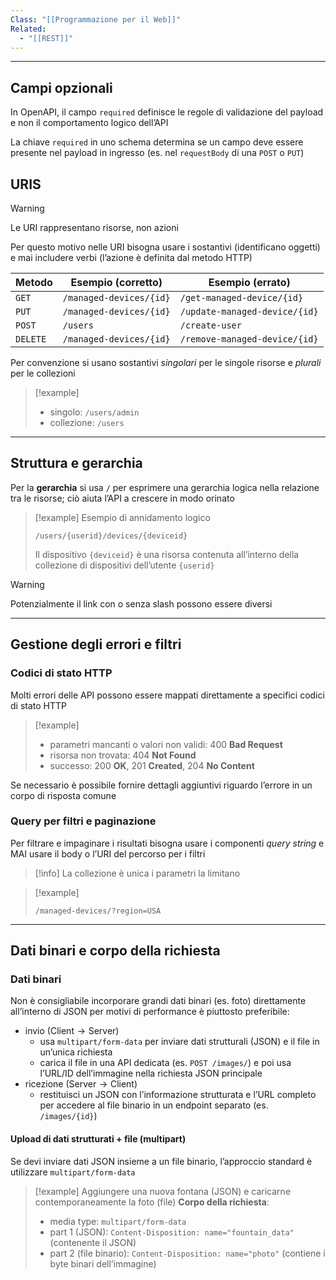 ```yaml
---
Class: "[[Programmazione per il Web]]"
Related:
  - "[[REST]]"
---
```

---
## Campi opzionali
In OpenAPI, il campo `required` definisce le regole di validazione del payload e non il comportamento logico dell’API

La chiave `required` in uno schema determina se un campo deve essere presente nel payload in ingresso (es. nel `requestBody` di una `POST` o `PUT`)



## URIS

>[!warning]
>Le URI rappresentano risorse, non azioni

Per questo motivo nelle URI bisogna usare i sostantivi (identificano oggetti) e mai includere verbi (l’azione è definita dal metodo HTTP)

| Metodo   | Esempio (corretto)      | Esempio (errato)              |
| -------- | ----------------------- | ----------------------------- |
| `GET`    | `/managed-devices/{id}` | `/get-managed-device/{id}`    |
| `PUT`    | `/managed-devices/{id}` | `/update-managed-device/{id}` |
| `POST`   | `/users`                | `/create-user`                |
| `DELETE` | `/managed-devices/{id}` | `/remove-managed-device/{id}` |
Per convenzione si usano sostantivi *singolari* per le singole risorse e *plurali* per le collezioni

>[!example]
>- singolo: `/users/admin`
>- collezione: `/users`

---
## Struttura e gerarchia
Per la **gerarchia** si usa `/` per esprimere una gerarchia logica nella relazione tra le risorse; ciò aiuta l’API a crescere in modo orinato

>[!example] Esempio di annidamento logico
>```
>/users/{userid}/devices/{deviceid}
>```
>
>Il dispositivo `{deviceid}` è una risorsa contenuta all’interno della collezione di dispositivi dell’utente `{userid}`

>[!warning]
>Potenzialmente il link con o senza slash possono essere diversi

---
## Gestione degli errori e filtri
### Codici di stato HTTP
Molti errori delle API possono essere mappati direttamente a specifici codici di stato HTTP

>[!example]
>- parametri mancanti o valori non validi: 400 **Bad Request**
>- risorsa non trovata: 404 **Not Found**
>- successo: 200 **OK**, 201 **Created**, 204 **No Content**

Se necessario è possibile fornire dettagli aggiuntivi riguardo l’errore in un corpo di risposta comune

### Query per filtri e paginazione
Per filtrare e impaginare i risultati bisogna usare i componenti *query string* e MAI usare il body o l’URI del percorso per i filtri

>[!info]
>La collezione è unica i parametri la limitano

>[!example]
>```
>/managed-devices/?region=USA
>```

---
## Dati binari e corpo della richiesta
### Dati binari
Non è consigliabile incorporare grandi dati binari (es. foto) direttamente all’interno di JSON per motivi di performance è piuttosto preferibile:
- invio ($\text{Client} \to \text{Server}$)
	- usa `multipart/form-data` per inviare dati strutturali (JSON) e il file in un’unica richiesta
	- carica il file in una API dedicata (es. `POST /images/`) e poi usa l’URL/ID dell’immagine nella richiesta JSON principale
- ricezione ($\text{Server}\to \text{Client}$)
	- restituisci un JSON con l’informazione strutturata e l’URL completo per accedere al file binario in un endpoint separato (es. `/images/{id}`)

#### Upload di dati strutturati + file (multipart)
Se devi inviare dati JSON insieme a un file binario, l’approccio standard è utilizzare `multipart/form-data`

>[!example] Aggiungere una nuova fontana (JSON) e caricarne contemporaneamente la foto (file)
>**Corpo della richiesta**:
>- media type: `multipart/form-data`
>- part 1 (JSON): `Content-Disposition: name="fountain_data"` (contenente il JSON)
>- part 2 (file binario): `Content-Disposition: name="photo"` (contiene i byte binari dell’immagine)

#### 
